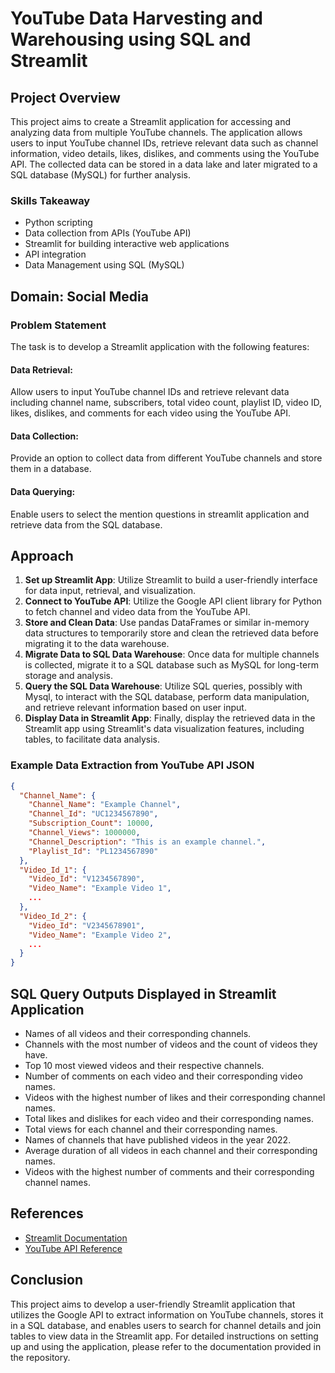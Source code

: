 # YouTube Data Harvesting and Warehousing using SQL and Streamlit

## Project Overview

This project aims to create a Streamlit application for accessing and analyzing data from multiple YouTube channels. The application allows users to input YouTube channel IDs, retrieve relevant data such as channel information, video details, likes, dislikes, and comments using the YouTube API. The collected data can be stored in a data lake and later migrated to a SQL database (MySQL) for further analysis.

### Skills Takeaway

- Python scripting
- Data collection from APIs (YouTube API)
- Streamlit for building interactive web applications
- API integration
- Data Management using SQL (MySQL)

## Domain: Social Media

### Problem Statement

The task is to develop a Streamlit application with the following features:

#### Data Retrieval:

Allow users to input YouTube channel IDs and retrieve relevant data including channel name, subscribers, total video count, playlist ID, video ID, likes, dislikes, and comments for each video using the YouTube API.

#### Data Collection:

Provide an option to collect data from different YouTube channels and store them in a database.

#### Data Querying:

Enable users to select the mention questions in streamlit application and retrieve data from the SQL database.

## Approach

1. **Set up Streamlit App**: Utilize Streamlit to build a user-friendly interface for data input, retrieval, and visualization.
2. **Connect to YouTube API**: Utilize the Google API client library for Python to fetch channel and video data from the YouTube API.
3. **Store and Clean Data**: Use pandas DataFrames or similar in-memory data structures to temporarily store and clean the retrieved data before migrating it to the data warehouse.
4. **Migrate Data to SQL Data Warehouse**: Once data for multiple channels is collected, migrate it to a SQL database such as MySQL for long-term storage and analysis.
5. **Query the SQL Data Warehouse**: Utilize SQL queries, possibly with Mysql, to interact with the SQL database, perform data manipulation, and retrieve relevant information based on user input.
6. **Display Data in Streamlit App**: Finally, display the retrieved data in the Streamlit app using Streamlit's data visualization features, including tables, to facilitate data analysis.

### Example Data Extraction from YouTube API JSON

```json
{ 
  "Channel_Name": { 
    "Channel_Name": "Example Channel",
    "Channel_Id": "UC1234567890",
    "Subscription_Count": 10000,
    "Channel_Views": 1000000,
    "Channel_Description": "This is an example channel.",
    "Playlist_Id": "PL1234567890"
  },
  "Video_Id_1": { 
    "Video_Id": "V1234567890",
    "Video_Name": "Example Video 1",
    ...
  },
  "Video_Id_2": { 
    "Video_Id": "V2345678901",
    "Video_Name": "Example Video 2",
    ...
  }
}
```

## SQL Query Outputs Displayed in Streamlit Application

- Names of all videos and their corresponding channels.
- Channels with the most number of videos and the count of videos they have.
- Top 10 most viewed videos and their respective channels.
- Number of comments on each video and their corresponding video names.
- Videos with the highest number of likes and their corresponding channel names.
- Total likes and dislikes for each video and their corresponding names.
- Total views for each channel and their corresponding names.
- Names of channels that have published videos in the year 2022.
- Average duration of all videos in each channel and their corresponding names.
- Videos with the highest number of comments and their corresponding channel names.

## References

- [Streamlit Documentation](https://docs.streamlit.io/)
- [YouTube API Reference](https://developers.google.com/youtube/v3)

## Conclusion

This project aims to develop a user-friendly Streamlit application that utilizes the Google API to extract information on YouTube channels, stores it in a SQL database, and enables users to search for channel details and join tables to view data in the Streamlit app. For detailed instructions on setting up and using the application, please refer to the documentation provided in the repository.
